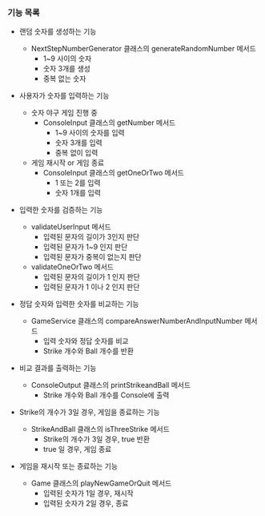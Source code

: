 ### 기능 목록 

- 랜덤 숫자를 생성하는 기능
  - NextStepNumberGenerator 클래스의 generateRandomNumber 메서드
    - 1~9 사이의 숫자
    - 숫자 3개를 생성
    - 중복 없는 숫자
  
- 사용자가 숫자를 입력하는 기능
  - 숫자 야구 게임 진행 중
    - ConsoleInput 클래스의 getNumber 메서드
      - 1~9 사이의 숫자를 입력
      - 숫자 3개를 입력
      - 중복 없이 입력
  - 게임 재시작 or 게임 종료
    - ConsoleInput 클래스의 getOneOrTwo 메서드
      - 1 또는 2를 입력
      - 숫자 1개를 입력

- 입력한 숫자를 검증하는 기능
  - validateUserInput 메서드
    - 입력된 문자의 길이가 3인지 판단
    - 입력된 문자가 1~9 인지 판단
    - 입력된 문자가 중복이 없는지 판단
  - validateOneOrTwo 메서드
    - 입력된 문자의 길이가 1 인지 판단
    - 입력된 문자가 1 이나 2 인지 판단
  
- 정답 숫자와 입력한 숫자를 비교하는 기능
  - GameService 클래스의 compareAnswerNumberAndInputNumber 메서드
    - 입력 숫자와 정답 숫자를 비교
    - Strike 개수와 Ball 개수를 반환
  
- 비교 결과를 출력하는 기능
  - ConsoleOutput 클래스의 printStrikeandBall 메서드
    - Strike 개수와 Ball 개수를 Console에 출력

- Strike의 개수가 3일 경우, 게임을 종료하는 기능
  - StrikeAndBall 클래스의 isThreeStrike 메서드
    - Strike의 개수가 3일 경우, true 반환
    - true 일 경우, 게임 종료
  
- 게임을 재시작 또는 종료하는 기능
  - Game 클래스의 playNewGameOrQuit 메서드
    - 입력된 숫자가 1일 경우, 재시작
    - 입력된 숫자가 2일 경우, 종료